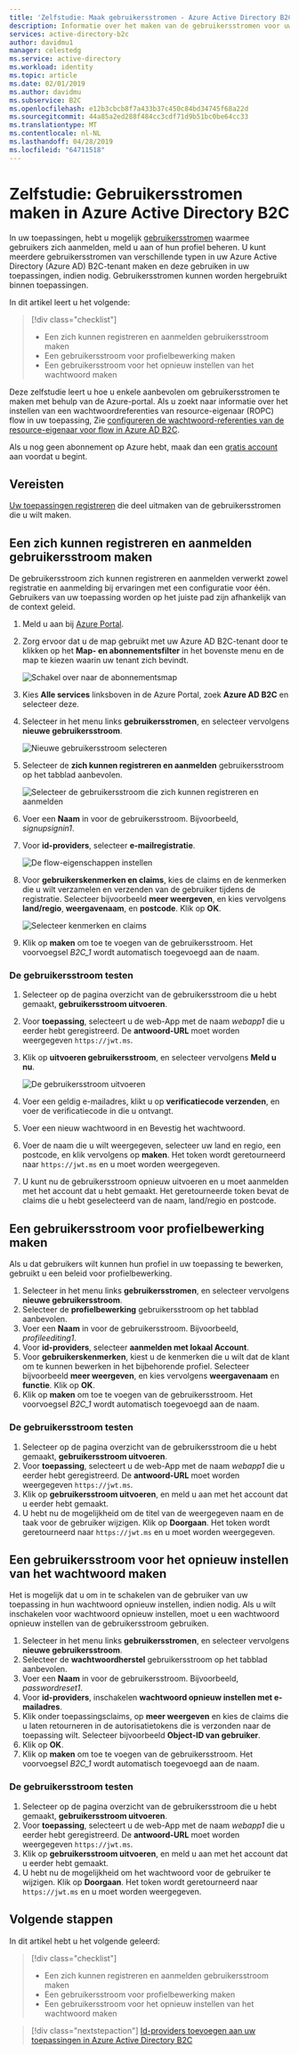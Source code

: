 ```yaml
---
title: 'Zelfstudie: Maak gebruikersstromen - Azure Active Directory B2C | Microsoft Docs'
description: Informatie over het maken van de gebruikersstromen voor uw toepassingen in Azure Active Directory B2C met behulp van de Azure portal.
services: active-directory-b2c
author: davidmu1
manager: celestedg
ms.service: active-directory
ms.workload: identity
ms.topic: article
ms.date: 02/01/2019
ms.author: davidmu
ms.subservice: B2C
ms.openlocfilehash: e12b3cbcb8f7a433b37c450c84bd34745f68a22d
ms.sourcegitcommit: 44a85a2ed288f484cc3cdf71d9b51bc0be64cc33
ms.translationtype: MT
ms.contentlocale: nl-NL
ms.lasthandoff: 04/28/2019
ms.locfileid: "64711518"
---
```

# <a name="tutorial-create-user-flows-in-azure-active-directory-b2c"></a>Zelfstudie: Gebruikersstromen maken in Azure Active Directory B2C

In uw toepassingen, hebt u mogelijk [gebruikersstromen](active-directory-b2c-reference-policies.md) waarmee gebruikers zich aanmelden, meld u aan of hun profiel beheren. U kunt meerdere gebruikersstromen van verschillende typen in uw Azure Active Directory (Azure AD) B2C-tenant maken en deze gebruiken in uw toepassingen, indien nodig. Gebruikersstromen kunnen worden hergebruikt binnen toepassingen.

In dit artikel leert u het volgende:

> [!div class="checklist"]
> * Een zich kunnen registreren en aanmelden gebruikersstroom maken
> * Een gebruikersstroom voor profielbewerking maken
> * Een gebruikersstroom voor het opnieuw instellen van het wachtwoord maken

Deze zelfstudie leert u hoe u enkele aanbevolen om gebruikersstromen te maken met behulp van de Azure-portal. Als u zoekt naar informatie over het instellen van een wachtwoordreferenties van resource-eigenaar (ROPC) flow in uw toepassing, Zie [configureren de wachtwoord-referenties van de resource-eigenaar voor flow in Azure AD B2C](configure-ropc.md).

Als u nog geen abonnement op Azure hebt, maak dan een [gratis account](https://azure.microsoft.com/free/?WT.mc_id=A261C142F) aan voordat u begint.

## <a name="prerequisites"></a>Vereisten

[Uw toepassingen registreren](tutorial-register-applications.md) die deel uitmaken van de gebruikersstromen die u wilt maken. 

## <a name="create-a-sign-up-and-sign-in-user-flow"></a>Een zich kunnen registreren en aanmelden gebruikersstroom maken

De gebruikersstroom zich kunnen registreren en aanmelden verwerkt zowel registratie en aanmelding bij ervaringen met een configuratie voor één. Gebruikers van uw toepassing worden op het juiste pad zijn afhankelijk van de context geleid.

1. Meld u aan bij [Azure Portal](https://portal.azure.com).
2. Zorg ervoor dat u de map gebruikt met uw Azure AD B2C-tenant door te klikken op het **Map- en abonnementsfilter** in het bovenste menu en de map te kiezen waarin uw tenant zich bevindt.

    ![Schakel over naar de abonnementsmap](./media/tutorial-create-user-flows/switch-directories.png)

3. Kies **Alle services** linksboven in de Azure Portal, zoek **Azure AD B2C** en selecteer deze.
4. Selecteer in het menu links **gebruikersstromen**, en selecteer vervolgens **nieuwe gebruikersstroom**.

    ![Nieuwe gebruikersstroom selecteren](./media/tutorial-create-user-flows/signup-signin-user-flow.png)

5. Selecteer de **zich kunnen registreren en aanmelden** gebruikersstroom op het tabblad aanbevolen.

    ![Selecteer de gebruikersstroom die zich kunnen registreren en aanmelden](./media/tutorial-create-user-flows/signup-signin-type.png)

6. Voer een **Naam** in voor de gebruikersstroom. Bijvoorbeeld, *signupsignin1*.
7. Voor **id-providers**, selecteer **e-mailregistratie**.

    ![De flow-eigenschappen instellen](./media/tutorial-create-user-flows/signup-signin-properties.png)

8. Voor **gebruikerskenmerken en claims**, kies de claims en de kenmerken die u wilt verzamelen en verzenden van de gebruiker tijdens de registratie. Selecteer bijvoorbeeld **meer weergeven**, en kies vervolgens **land/regio**, **weergavenaam**, en **postcode**. Klik op **OK**.

    ![Selecteer kenmerken en claims](./media/tutorial-create-user-flows/signup-signin-attributes.png)

9. Klik op **maken** om toe te voegen van de gebruikersstroom. Het voorvoegsel *B2C_1* wordt automatisch toegevoegd aan de naam.

### <a name="test-the-user-flow"></a>De gebruikersstroom testen

1. Selecteer op de pagina overzicht van de gebruikersstroom die u hebt gemaakt, **gebruikersstroom uitvoeren**.
2. Voor **toepassing**, selecteert u de web-App met de naam *webapp1* die u eerder hebt geregistreerd. De **antwoord-URL** moet worden weergegeven `https://jwt.ms`.
3. Klik op **uitvoeren gebruikersstroom**, en selecteer vervolgens **Meld u nu**.

    ![De gebruikersstroom uitvoeren](./media/tutorial-create-user-flows/signup-signin-run-now.png)

4. Voer een geldig e-mailadres, klikt u op **verificatiecode verzenden**, en voer de verificatiecode in die u ontvangt.
5. Voer een nieuw wachtwoord in en Bevestig het wachtwoord.
6. Voer de naam die u wilt weergegeven, selecteer uw land en regio, een postcode, en klik vervolgens op **maken**. Het token wordt geretourneerd naar `https://jwt.ms` en u moet worden weergegeven.
7. U kunt nu de gebruikersstroom opnieuw uitvoeren en u moet aanmelden met het account dat u hebt gemaakt. Het geretourneerde token bevat de claims die u hebt geselecteerd van de naam, land/regio en postcode.

## <a name="create-a-profile-editing-user-flow"></a>Een gebruikersstroom voor profielbewerking maken

Als u dat gebruikers wilt kunnen hun profiel in uw toepassing te bewerken, gebruikt u een beleid voor profielbewerking.

1. Selecteer in het menu links **gebruikersstromen**, en selecteer vervolgens **nieuwe gebruikersstroom**.
2. Selecteer de **profielbewerking** gebruikersstroom op het tabblad aanbevolen.
3. Voer een **Naam** in voor de gebruikersstroom. Bijvoorbeeld, *profileediting1*.
4. Voor **id-providers**, selecteer **aanmelden met lokaal Account**.
5. Voor **gebruikerskenmerken**, kiest u de kenmerken die u wilt dat de klant om te kunnen bewerken in het bijbehorende profiel. Selecteer bijvoorbeeld **meer weergeven**, en kies vervolgens **weergavenaam** en **functie**. Klik op **OK**.
6. Klik op **maken** om toe te voegen van de gebruikersstroom. Het voorvoegsel *B2C_1* wordt automatisch toegevoegd aan de naam.

### <a name="test-the-user-flow"></a>De gebruikersstroom testen

1. Selecteer op de pagina overzicht van de gebruikersstroom die u hebt gemaakt, **gebruikersstroom uitvoeren**.
2. Voor **toepassing**, selecteert u de web-App met de naam *webapp1* die u eerder hebt geregistreerd. De **antwoord-URL** moet worden weergegeven `https://jwt.ms`.
3. Klik op **gebruikersstroom uitvoeren**, en meld u aan met het account dat u eerder hebt gemaakt.
4. U hebt nu de mogelijkheid om de titel van de weergegeven naam en de taak voor de gebruiker wijzigen. Klik op **Doorgaan**. Het token wordt geretourneerd naar `https://jwt.ms` en u moet worden weergegeven.

## <a name="create-a-password-reset-user-flow"></a>Een gebruikersstroom voor het opnieuw instellen van het wachtwoord maken

Het is mogelijk dat u om in te schakelen van de gebruiker van uw toepassing in hun wachtwoord opnieuw instellen, indien nodig. Als u wilt inschakelen voor wachtwoord opnieuw instellen, moet u een wachtwoord opnieuw instellen van de gebruikersstroom gebruiken.

1. Selecteer in het menu links **gebruikersstromen**, en selecteer vervolgens **nieuwe gebruikersstroom**.
2. Selecteer de **wachtwoordherstel** gebruikersstroom op het tabblad aanbevolen.
3. Voer een **Naam** in voor de gebruikersstroom. Bijvoorbeeld, *passwordreset1*.
4. Voor **id-providers**, inschakelen **wachtwoord opnieuw instellen met e-mailadres**.
5. Klik onder toepassingsclaims, op **meer weergeven** en kies de claims die u laten retourneren in de autorisatietokens die is verzonden naar de toepassing wilt. Selecteer bijvoorbeeld **Object-ID van gebruiker**.
6. Klik op **OK**.
7. Klik op **maken** om toe te voegen van de gebruikersstroom. Het voorvoegsel *B2C_1* wordt automatisch toegevoegd aan de naam.

### <a name="test-the-user-flow"></a>De gebruikersstroom testen

1. Selecteer op de pagina overzicht van de gebruikersstroom die u hebt gemaakt, **gebruikersstroom uitvoeren**.
2. Voor **toepassing**, selecteert u de web-App met de naam *webapp1* die u eerder hebt geregistreerd. De **antwoord-URL** moet worden weergegeven `https://jwt.ms`.
3. Klik op **gebruikersstroom uitvoeren**, en meld u aan met het account dat u eerder hebt gemaakt.
4. U hebt nu de mogelijkheid om het wachtwoord voor de gebruiker te wijzigen. Klik op **Doorgaan**. Het token wordt geretourneerd naar `https://jwt.ms` en u moet worden weergegeven.

## <a name="next-steps"></a>Volgende stappen

In dit artikel hebt u het volgende geleerd:

> [!div class="checklist"]
> * Een zich kunnen registreren en aanmelden gebruikersstroom maken
> * Een gebruikersstroom voor profielbewerking maken
> * Een gebruikersstroom voor het opnieuw instellen van het wachtwoord maken

> [!div class="nextstepaction"]
> [Id-providers toevoegen aan uw toepassingen in Azure Active Directory B2C](tutorial-add-identity-providers.md)